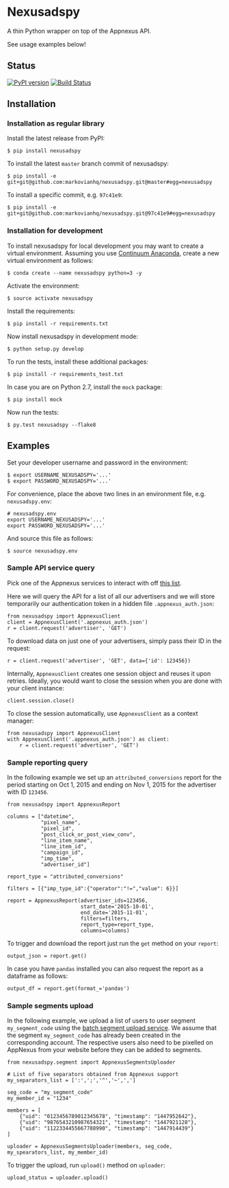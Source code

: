 # Nexusadspy

A thin Python wrapper on top of the Appnexus API.

See usage examples below!

## Status

[![PyPI version](https://badge.fury.io/py/nexusadspy.svg)](https://badge.fury.io/py/nexusadspy)
[![Build Status](https://travis-ci.org/markovianhq/nexusadspy.svg)](https://travis-ci.org/markovianhq/nexusadspy)

## Installation

### Installation as regular library

Install the latest release from PyPI:

    $ pip install nexusadspy

To install the latest `master` branch commit of nexusadspy:

    $ pip install -e git+git@github.com:markovianhq/nexusadspy.git@master#egg=nexusadspy

To install a specific commit, e.g. `97c41e9`:

    $ pip install -e git+git@github.com:markovianhq/nexusadspy.git@97c41e9#egg=nexusadspy

### Installation for development

To install nexusadspy for local development you may want to create a virtual environment.
Assuming you use [Continuum Anaconda](https://www.continuum.io/downloads), create
a new virtual environment as follows:

    $ conda create --name nexusadspy python=3 -y

Activate the environment:

    $ source activate nexusadspy

Install the requirements:

    $ pip install -r requirements.txt

Now install nexusadspy in development mode:

    $ python setup.py develop

To run the tests, install these additional packages:

    $ pip install -r requirements_test.txt

In case you are on Python 2.7, install the `mock` package:

    $ pip install mock

Now run the tests:

    $ py.test nexusadspy --flake8

## Examples

Set your developer username and password in the environment:

    $ export USERNAME_NEXUSADSPY='...'
    $ export PASSWORD_NEXUSADSPY='...'

For convenience, place the above two lines in an environment file,
e.g. `nexusadspy.env`:

    # nexusadspy.env
    export USERNAME_NEXUSADSPY='...'
    export PASSWORD_NEXUSADSPY='...'

And source this file as follows:

    $ source nexusadspy.env

### Sample API service query

Pick one of the Appnexus services to interact with off
[this list](https://wiki.appnexus.com/display/api/API+Services).

Here we will query the API for a list of all our advertisers and we
will store temporarily our authentication token in a hidden file
`.appnexus_auth.json`:

    from nexusadspy import AppnexusClient
    client = AppnexusClient('.appnexus_auth.json')
    r = client.request('advertiser', 'GET')

To download data on just one of your advertisers, simply pass their ID
in the request:

    r = client.request('advertiser', 'GET', data={'id': 123456})

Internally, `AppnexusClient` creates one session object and reuses
it upon retries.
Ideally, you would want to close the session when you are done with
your client instance:

    client.session.close()

To close the session automatically, use `AppnexusClient` as a context manager:

    from nexusadspy import AppnexusClient
    with AppnexusClient('.appnexus_auth.json') as client:
        r = client.request('advertiser', 'GET')

### Sample reporting query

In the following example we set up an `attributed_conversions` report
for the period starting on Oct 1, 2015 and ending on Nov 1, 2015 
for the advertiser with ID `123456`.

    from nexusadspy import AppnexusReport

    columns = ["datetime",
               "pixel_name",
               "pixel_id",
               "post_click_or_post_view_conv",
               "line_item_name",
               "line_item_id",
               "campaign_id",
               "imp_time",
               "advertiser_id"]

    report_type = "attributed_conversions"

    filters = [{"imp_type_id":{"operator":"!=","value": 6}}]

    report = AppnexusReport(advertiser_ids=123456,
                            start_date='2015-10-01',
                            end_date='2015-11-01',
                            filters=filters,
                            report_type=report_type,
                            columns=columns)

To trigger and download the report just run the `get` method on your `report`:

    output_json = report.get()

In case you have `pandas` installed you can also request the report as a
dataframe as follows:

    output_df = report.get(format_='pandas')

### Sample segments upload

In the following example, we upload a list of users to user segment `my_segment_code`
using the [batch segment upload service](https://wiki.appnexus.com/display/api/Batch+Segment+Service).
We assume that the segment `my_segment_code` has already been created in the corresponding account.
The respective users also need to be pixelled on AppNexus from your website before they can be added to segments.

    from nexusadspy.segment import AppnexusSegmentsUploader

    # List of five separators obtained from Appnexus support
    my_separators_list = [':',';','^','~',',']

    seg_code = "my_segment_code"
    my_member_id = "1234"

    members = [
        {"uid": "0123456789012345678", "timestamp": "1447952642"},
        {"uid": "9876543210987654321", "timestamp": "1447921128"},
        {"uid": "1122334455667788990", "timestamp": "1447914439"}
    ]

    uploader = AppnexusSegmentsUploader(members, seg_code, my_spearators_list, my_member_id)

To trigger the upload, run `upload()` method on `uploader`:

    upload_status = uploader.upload()
